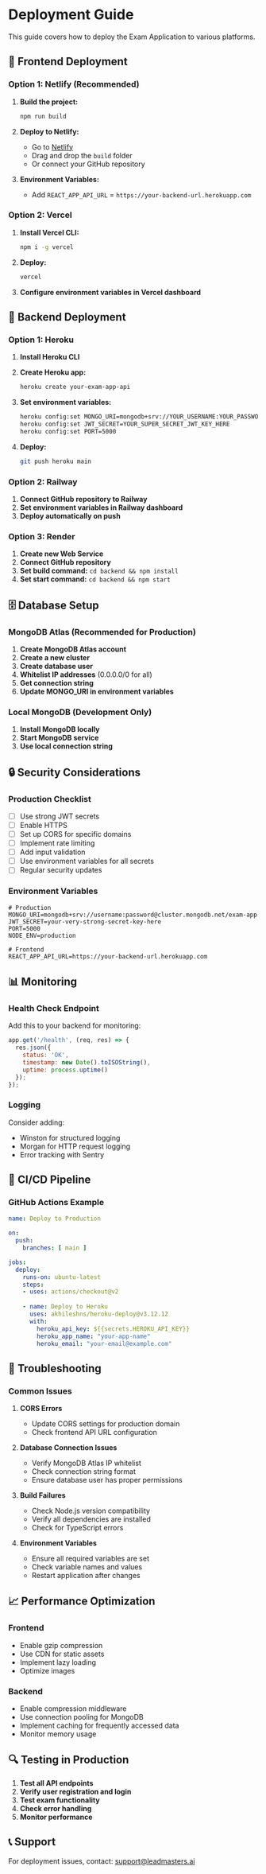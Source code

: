 # Deployment Guide

This guide covers how to deploy the Exam Application to various platforms.

## 🚀 Frontend Deployment

### Option 1: Netlify (Recommended)

1. **Build the project:**
   ```bash
   npm run build
   ```

2. **Deploy to Netlify:**
   - Go to [Netlify](https://netlify.com)
   - Drag and drop the `build` folder
   - Or connect your GitHub repository

3. **Environment Variables:**
   - Add `REACT_APP_API_URL` = `https://your-backend-url.herokuapp.com`

### Option 2: Vercel

1. **Install Vercel CLI:**
   ```bash
   npm i -g vercel
   ```

2. **Deploy:**
   ```bash
   vercel
   ```

3. **Configure environment variables in Vercel dashboard**

## 🔧 Backend Deployment

### Option 1: Heroku

1. **Install Heroku CLI**

2. **Create Heroku app:**
   ```bash
   heroku create your-exam-app-api
   ```

3. **Set environment variables:**
   ```bash
   heroku config:set MONGO_URI=mongodb+srv://YOUR_USERNAME:YOUR_PASSWORD@YOUR_CLUSTER.mongodb.net/exam-app
   heroku config:set JWT_SECRET=YOUR_SUPER_SECRET_JWT_KEY_HERE
   heroku config:set PORT=5000
   ```

4. **Deploy:**
   ```bash
   git push heroku main
   ```

### Option 2: Railway

1. **Connect GitHub repository to Railway**
2. **Set environment variables in Railway dashboard**
3. **Deploy automatically on push**

### Option 3: Render

1. **Create new Web Service**
2. **Connect GitHub repository**
3. **Set build command:** `cd backend && npm install`
4. **Set start command:** `cd backend && npm start`

## 🗄️ Database Setup

### MongoDB Atlas (Recommended for Production)

1. **Create MongoDB Atlas account**
2. **Create a new cluster**
3. **Create database user**
4. **Whitelist IP addresses** (0.0.0.0/0 for all)
5. **Get connection string**
6. **Update MONGO_URI in environment variables**

### Local MongoDB (Development Only)

1. **Install MongoDB locally**
2. **Start MongoDB service**
3. **Use local connection string**

## 🔒 Security Considerations

### Production Checklist

- [ ] Use strong JWT secrets
- [ ] Enable HTTPS
- [ ] Set up CORS for specific domains
- [ ] Implement rate limiting
- [ ] Add input validation
- [ ] Use environment variables for all secrets
- [ ] Regular security updates

### Environment Variables

```env
# Production
MONGO_URI=mongodb+srv://username:password@cluster.mongodb.net/exam-app
JWT_SECRET=your-very-strong-secret-key-here
PORT=5000
NODE_ENV=production

# Frontend
REACT_APP_API_URL=https://your-backend-url.herokuapp.com
```

## 📊 Monitoring

### Health Check Endpoint

Add this to your backend for monitoring:

```javascript
app.get('/health', (req, res) => {
  res.json({ 
    status: 'OK', 
    timestamp: new Date().toISOString(),
    uptime: process.uptime()
  });
});
```

### Logging

Consider adding:
- Winston for structured logging
- Morgan for HTTP request logging
- Error tracking with Sentry

## 🔄 CI/CD Pipeline

### GitHub Actions Example

```yaml
name: Deploy to Production

on:
  push:
    branches: [ main ]

jobs:
  deploy:
    runs-on: ubuntu-latest
    steps:
    - uses: actions/checkout@v2
    
    - name: Deploy to Heroku
      uses: akhileshns/heroku-deploy@v3.12.12
      with:
        heroku_api_key: ${{secrets.HEROKU_API_KEY}}
        heroku_app_name: "your-app-name"
        heroku_email: "your-email@example.com"
```

## 🐛 Troubleshooting

### Common Issues

1. **CORS Errors**
   - Update CORS settings for production domain
   - Check frontend API URL configuration

2. **Database Connection Issues**
   - Verify MongoDB Atlas IP whitelist
   - Check connection string format
   - Ensure database user has proper permissions

3. **Build Failures**
   - Check Node.js version compatibility
   - Verify all dependencies are installed
   - Check for TypeScript errors

4. **Environment Variables**
   - Ensure all required variables are set
   - Check variable names and values
   - Restart application after changes

## 📈 Performance Optimization

### Frontend
- Enable gzip compression
- Use CDN for static assets
- Implement lazy loading
- Optimize images

### Backend
- Enable compression middleware
- Use connection pooling for MongoDB
- Implement caching for frequently accessed data
- Monitor memory usage

## 🔍 Testing in Production

1. **Test all API endpoints**
2. **Verify user registration and login**
3. **Test exam functionality**
4. **Check error handling**
5. **Monitor performance**

## 📞 Support

For deployment issues, contact: support@leadmasters.ai
